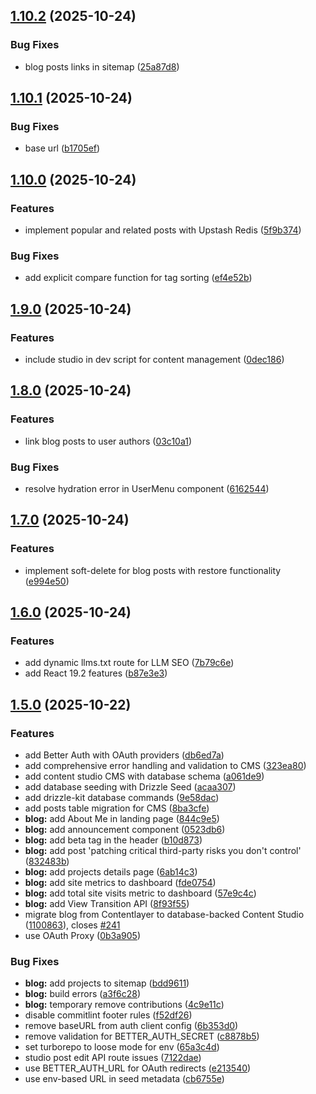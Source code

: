 ## [1.10.2](https://github.com/ruchernchong/portfolio/compare/v1.10.1...v1.10.2) (2025-10-24)

### Bug Fixes

* blog posts links in sitemap ([25a87d8](https://github.com/ruchernchong/portfolio/commit/25a87d82b4b9add9ac2a197584360b9450f66146))

## [1.10.1](https://github.com/ruchernchong/portfolio/compare/v1.10.0...v1.10.1) (2025-10-24)

### Bug Fixes

* base url ([b1705ef](https://github.com/ruchernchong/portfolio/commit/b1705efb5bd78ad81a9086d775a8d8ff735330e5))

## [1.10.0](https://github.com/ruchernchong/portfolio/compare/v1.9.0...v1.10.0) (2025-10-24)

### Features

* implement popular and related posts with Upstash Redis ([5f9b374](https://github.com/ruchernchong/portfolio/commit/5f9b3742dedccef2e0a8414226ee31b316bd07db))

### Bug Fixes

* add explicit compare function for tag sorting ([ef4e52b](https://github.com/ruchernchong/portfolio/commit/ef4e52ba0c9809928a83e44ad74363af36080247))

## [1.9.0](https://github.com/ruchernchong/portfolio/compare/v1.8.0...v1.9.0) (2025-10-24)

### Features

* include studio in dev script for content management ([0dec186](https://github.com/ruchernchong/portfolio/commit/0dec1860da6b1c5aa9d2e11f087d6167234be266))

## [1.8.0](https://github.com/ruchernchong/portfolio/compare/v1.7.0...v1.8.0) (2025-10-24)

### Features

* link blog posts to user authors ([03c10a1](https://github.com/ruchernchong/portfolio/commit/03c10a1f2539417bd8ff99ac8ecba2a541149201))

### Bug Fixes

* resolve hydration error in UserMenu component ([6162544](https://github.com/ruchernchong/portfolio/commit/6162544540c67c3fbe3dc3aa2e746758637b5aa1))

## [1.7.0](https://github.com/ruchernchong/portfolio/compare/v1.6.0...v1.7.0) (2025-10-24)

### Features

* implement soft-delete for blog posts with restore functionality ([e994e50](https://github.com/ruchernchong/portfolio/commit/e994e507213be540e8371ed1f8a3d21807f0fcbe))

## [1.6.0](https://github.com/ruchernchong/portfolio/compare/v1.5.0...v1.6.0) (2025-10-24)

### Features

* add dynamic llms.txt route for LLM SEO ([7b79c6e](https://github.com/ruchernchong/portfolio/commit/7b79c6e04852a90bfcfb53332f09e96e083541c9))
* add React 19.2 features ([b87e3e3](https://github.com/ruchernchong/portfolio/commit/b87e3e34917e2a9707854f9734dd5394bc4e87b1))

## [1.5.0](https://github.com/ruchernchong/portfolio/compare/v1.4.9...v1.5.0) (2025-10-22)

### Features

* add Better Auth with OAuth providers ([db6ed7a](https://github.com/ruchernchong/portfolio/commit/db6ed7ab45a5c4125999016695f8dda42e03fc82))
* add comprehensive error handling and validation to CMS ([323ea80](https://github.com/ruchernchong/portfolio/commit/323ea80df059b7ddaf5b9f8e461baed5ab81e780))
* add content studio CMS with database schema ([a061de9](https://github.com/ruchernchong/portfolio/commit/a061de963ead264d55f725b66ec562f1b7829087))
* add database seeding with Drizzle Seed ([acaa307](https://github.com/ruchernchong/portfolio/commit/acaa3076970ca0c8bd46bf0fa04a1564b4c431cd))
* add drizzle-kit database commands ([9e58dac](https://github.com/ruchernchong/portfolio/commit/9e58dac95b977f1f4419f458d0d4ffde008b9eab))
* add posts table migration for CMS ([8ba3cfe](https://github.com/ruchernchong/portfolio/commit/8ba3cfe24bbbe2d046fe4b1acc7f186b459ff876))
* **blog:** add About Me in landing page ([844c9e5](https://github.com/ruchernchong/portfolio/commit/844c9e5494319fac846f60fc93c863900f40489e))
* **blog:** add announcement component ([0523db6](https://github.com/ruchernchong/portfolio/commit/0523db6ca6a17273f2e9b53088bbd16f94790802))
* **blog:** add beta tag in the header ([b10d873](https://github.com/ruchernchong/portfolio/commit/b10d87329a2852c4affa1b433b6a13645cdc04db))
* **blog:** add post 'patching critical third-party risks you don't control' ([832483b](https://github.com/ruchernchong/portfolio/commit/832483ba7232b663e5ab3a541c03eb115ec2b8a2))
* **blog:** add projects details page ([6ab14c3](https://github.com/ruchernchong/portfolio/commit/6ab14c3dee597f00783c185d82c183192b783fd6))
* **blog:** add site metrics to dashboard ([fde0754](https://github.com/ruchernchong/portfolio/commit/fde0754c2cb8a2de91dfe51182d85b584b41fbb0))
* **blog:** add total site visits metric to dashboard ([57e9c4c](https://github.com/ruchernchong/portfolio/commit/57e9c4c09a5b6f350567050a16ef6a534e104fb6))
* **blog:** add View Transition API ([8f93f55](https://github.com/ruchernchong/portfolio/commit/8f93f55b55fa8f99d29f518aec32616d51e93f32))
* migrate blog from Contentlayer to database-backed Content Studio ([1100863](https://github.com/ruchernchong/portfolio/commit/110086369c429f22fe69b91dd6f4ac30626865c1)), closes [#241](https://github.com/ruchernchong/portfolio/issues/241)
* use OAuth Proxy ([0b3a905](https://github.com/ruchernchong/portfolio/commit/0b3a905da66fed7cef7179e4b5654d781a326d59))

### Bug Fixes

* **blog:** add projects to sitemap ([bdd9611](https://github.com/ruchernchong/portfolio/commit/bdd9611aa1462cd85d37b4d3f872c63ff3a5903e))
* **blog:** build errors ([a3f6c28](https://github.com/ruchernchong/portfolio/commit/a3f6c28a645301c2ea54fa0500e8a2d7eb24f0c5))
* **blog:** temporary remove contributions ([4c9e11c](https://github.com/ruchernchong/portfolio/commit/4c9e11c1ed58659244120af93e827e67720862f9))
* disable commitlint footer rules ([f52df26](https://github.com/ruchernchong/portfolio/commit/f52df26b579b52aaa399d32bce724ddaf11a73a0))
* remove baseURL from auth client config ([6b353d0](https://github.com/ruchernchong/portfolio/commit/6b353d04476925ef94b8a9a57f0ce6260fac1499))
* remove validation for BETTER_AUTH_SECRET ([c8878b5](https://github.com/ruchernchong/portfolio/commit/c8878b5ebde80145bdc9a91c9a6014319134af2d))
* set turborepo to loose mode for env ([65a3c4d](https://github.com/ruchernchong/portfolio/commit/65a3c4d056b23e5d509e408007f4b5b67f6f0d59))
* studio post edit API route issues ([7122dae](https://github.com/ruchernchong/portfolio/commit/7122daec20934f166a2ea359b00c64c9dfc2ec34))
* use BETTER_AUTH_URL for OAuth redirects ([e213540](https://github.com/ruchernchong/portfolio/commit/e21354016e0490f1e6c76a45ad05e1ab73e9b838))
* use env-based URL in seed metadata ([cb6755e](https://github.com/ruchernchong/portfolio/commit/cb6755e479091af1a330ad9d2c4c3c52a35b9d97))
